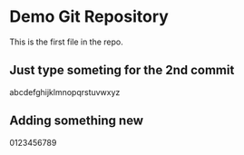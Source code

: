 # Demo Git Repository

This is the first file in the repo.

## Just type someting for the 2nd commit

abcdefghijklmnopqrstuvwxyz

## Adding something new
0123456789